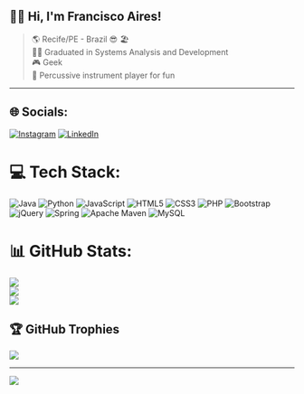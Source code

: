 ## 👨‍💻 Hi, I'm <strong>Francisco Aires!</strong>

>  :earth_americas:	Recife/PE - Brazil :sunglasses: :beach_umbrella: <br>
:man_student: Graduated in Systems Analysis and Development <br>
:video_game: Geek <br>
:drum: Percussive instrument player for fun

----


## 🌐 Socials:
[![Instagram](https://img.shields.io/badge/Instagram-%23E4405F.svg?logo=Instagram&logoColor=white)](https://instagram.com/euxicoaires) [![LinkedIn](https://img.shields.io/badge/LinkedIn-%230077B5.svg?logo=linkedin&logoColor=white)](https://linkedin.com/in/franciscoairesjr) 

# 💻 Tech Stack:
![Java](https://img.shields.io/badge/java-%23ED8B00.svg?style=for-the-badge&logo=java&logoColor=white) ![Python](https://img.shields.io/badge/python-3670A0?style=for-the-badge&logo=python&logoColor=ffdd54) ![JavaScript](https://img.shields.io/badge/javascript-%23323330.svg?style=for-the-badge&logo=javascript&logoColor=%23F7DF1E) ![HTML5](https://img.shields.io/badge/html5-%23E34F26.svg?style=for-the-badge&logo=html5&logoColor=white) ![CSS3](https://img.shields.io/badge/css3-%231572B6.svg?style=for-the-badge&logo=css3&logoColor=white) ![PHP](https://img.shields.io/badge/php-%23777BB4.svg?style=for-the-badge&logo=php&logoColor=white) ![Bootstrap](https://img.shields.io/badge/bootstrap-%23563D7C.svg?style=for-the-badge&logo=bootstrap&logoColor=white) ![jQuery](https://img.shields.io/badge/jquery-%230769AD.svg?style=for-the-badge&logo=jquery&logoColor=white) ![Spring](https://img.shields.io/badge/spring-%236DB33F.svg?style=for-the-badge&logo=spring&logoColor=white) ![Apache Maven](https://img.shields.io/badge/Apache%20Maven-C71A36?style=for-the-badge&logo=Apache%20Maven&logoColor=white) ![MySQL](https://img.shields.io/badge/mysql-%2300f.svg?style=for-the-badge&logo=mysql&logoColor=white)
# 📊 GitHub Stats:
![](https://github-readme-stats.vercel.app/api?username=xicoaires&theme=radical&hide_border=false&include_all_commits=false&count_private=false)<br/>
![](https://github-readme-streak-stats.herokuapp.com/?user=xicoaires&theme=radical&hide_border=false)<br/>
![](https://github-readme-stats.vercel.app/api/top-langs/?username=xicoaires&theme=radical&hide_border=false&include_all_commits=false&count_private=false&layout=compact)

## 🏆 GitHub Trophies
![](https://github-profile-trophy.vercel.app/?username=xicoaires&theme=radical&no-frame=false&no-bg=true&margin-w=4)

---
[![](https://visitcount.itsvg.in/api?id=xicoaires&icon=0&color=0)](https://visitcount.itsvg.in)

<!-- Proudly created with GPRM ( https://gprm.itsvg.in ) -->
